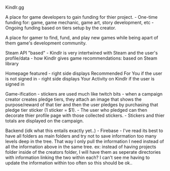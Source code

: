 Kindlr.gg

A place for game developers to gain funding for thier project.
    - One-time funding for: game, game mechanic, game art, story development, etc
    - Ongoing funding based on tiers setup by the creator.

A place for gamer to find, fund, and play new games while being apart of them game's development community.


Steam API "based"
    - Kindlr is very intertwined with Steam and the user's profile/data
        - how Kindlr gives game recommendations: based on Steam library

Homepage featured
    - right side displays Recommended For You if the user is not signed in
    - right side displays Your Activity on Kindlr if the user is signed in

Game-ification
    - stickers are used much like twitch bits
    - when a campaign creator creates pledge tiers, they attach an image that shows the purpose/reward of that
    tier and then the user pledges by purchasing that pledge tier sticker (1 sticker = $1). 
        - The user who pledged can then decorate thier profile page with those collected stickers.
        - Stickers and thier totals are displayed on the campaign.

Backend (idk what this entails exactly yet..)
    - Firebase
        - I've read its best to have all folders as main folders and try not to save information too many levels deep in the tree. That way I only pull the information I need instead of all the information above in the same tree. ex: instead of having projects folder inside of the creators folder, I will have them as seperate directories with information linking the two within each? I can't see me having to update the information within too often so this should be ok..